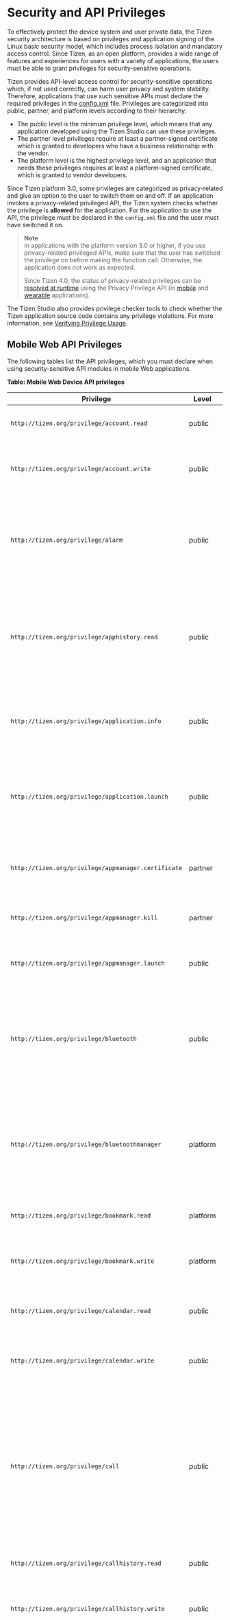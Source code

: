 
# Security and API Privileges

To effectively protect the device system and user private data, the Tizen security architecture is based on privileges and application signing of the Linux basic security model, which includes process isolation and mandatory access control. Since Tizen, as an open platform, provides a wide range of features and experiences for users with a variety of applications, the users must be able to grant privileges for security-sensitive operations.

Tizen provides API-level access control for security-sensitive operations which, if not used correctly, can harm user privacy and system stability. Therefore, applications that use such sensitive APIs must declare the required privileges in the [config.xml](process/setting-properties.md#privilege) file.  Privileges are categorized into public, partner, and platform levels according to their hierarchy:

-   The public level is the minimum privilege level, which means that any application developed using the Tizen Studio can use these privileges.
-   The partner level privileges require at least a partner-signed certificate which is granted to developers who have a business relationship with the vendor.
-   The platform level is the highest privilege level, and an application that needs these privileges requires at least a  platform-signed certificate, which is granted to vendor developers.

Since Tizen platform 3.0, some privileges are categorized as privacy-related and give an option to the user to switch them on and off. If an application invokes a privacy-related privileged API, the Tizen system checks whether the privilege is **allowed** for the application. For the application to use the API, the privilege must be declared in the `config.xml` file and the user must have switched it on.


> **Note**  
> In applications with the platform version 3.0 or higher, if you use privacy-related privileged APIs, make sure that the user has switched the privilege on before making the function call. Otherwise, the application does not work as expected.
>
> Since Tizen 4.0, the status of privacy-related privileges can be [resolved at runtime](../guides/security/privacy-related-permissions.md) using the Privacy Privilege API (in [mobile](../api/latest/device_api/mobile/tizen/ppm.html) and [wearable](../api/latest/device_api/wearable/tizen/ppm.html) applications).

The Tizen Studio also provides privilege checker tools to check whether the Tizen application source code contains any privilege violations. For more information, see [Verifying Privilege Usage](../../tizen-studio/web-tools/privilege-checker.md).

<a name="mobile"></a>
## Mobile Web API Privileges

The following tables list the API privileges, which you must declare when using security-sensitive API modules in mobile Web applications.

**Table: Mobile Web Device API privileges**

| Privilege                                | Level    | Privacy                   | Since | Description                              |
| ---------------------------------------- | -------- | ------------------------- | ----- | ---------------------------------------- |
| `http://tizen.org/privilege/account.read` | public   | Account                   | 2.3   | The application can read accounts.       |
| `http://tizen.org/privilege/account.write` | public   | Account                   | 2.3   | The application can create, edit, and delete accounts. |
| `http://tizen.org/privilege/alarm`       | public   | -                         | 2.2.1 | The application can manage alarms by retrieving saved alarms and waking the device up at scheduled times. |
| `http://tizen.org/privilege/apphistory.read` | public   | -                         | 4.0   | The application can read the statistics of application usage, such as which applications have been used frequently or recently. |
| `http://tizen.org/privilege/application.info` | public   | -                         | 2.2.1 | The application can retrieve information related to other applications. |
| `http://tizen.org/privilege/application.launch` | public   | -                         | 2.2.1 | The application can open other applications using the application ID or application control. |
| `http://tizen.org/privilege/appmanager.certificate` | partner  | -                         | 2.2.1 | The application can retrieve specified application certificates. |
| `http://tizen.org/privilege/appmanager.kill` | partner  | -                         | 2.2.1 | The application can close other applications. |
| `http://tizen.org/privilege/appmanager.launch` | public   | -                         | 4.0   | The application can open other applications. |
| `http://tizen.org/privilege/bluetooth`   | public   | -                         | 2.4   | The application can perform unrestricted actions using Bluetooth, such as scanning for and connecting to other devices. |
| `http://tizen.org/privilege/bluetoothmanager` | platform | -                         | 2.2.1 | The application can change Bluetooth system settings related to privacy and security, such as the visibility mode. |
| `http://tizen.org/privilege/bookmark.read` | platform | Bookmark                  | 2.2.1 | The application can read bookmarks.      |
| `http://tizen.org/privilege/bookmark.write` | platform | Bookmark                  | 2.2.1 | The application can create, edit, and delete bookmarks. |
| `http://tizen.org/privilege/calendar.read` | public   | Calendar                  | 2.2.1 | The application can read events and tasks. |
| `http://tizen.org/privilege/calendar.write` | public   | Calendar                  | 2.2.1 | The application can create, update, and delete events and tasks. |
| `http://tizen.org/privilege/call`        | public   | Call                      | 2.3   | The application can make phone calls to numbers when they are tapped without further confirmation. This can result in additional charges depending on the user's payment plan. |
| `http://tizen.org/privilege/callhistory.read` | public   | Contacts and User history | 2.2.1 | The application can read call log items. |
| `http://tizen.org/privilege/callhistory.write` | public   | Contacts and User history | 2.2.1 | The application can create, update, and delete call log items. |
| `http://tizen.org/privilege/contact.read` | public   | Contacts                  | 2.2.1 | The application can read the user profile, contacts, and contact history.<br> Contact history can include social network activity. |
| `http://tizen.org/privilege/contact.write` | public   | Contacts                  | 2.2.1 | The application can create, update, and delete the user profile, contacts, and any contact history that is related to this application.<br> Contact history can include social network activity. |
| `http://tizen.org/privilege/content.read` | public   | -                         | 2.2.1 | The application can read media content information. |
| `http://tizen.org/privilege/content.write` | public   | -                         | 2.2.1 | The application can create, update, and delete media content information. |
| `http://tizen.org/privilege/datacontrol.consumer` | public   | -                         | 2.2.1 | The application can read data exported by data control providers. |
| `http://tizen.org/privilege/datasharing` | public   | -                         | 4.0   | The application can share data with other applications. |
| `http://tizen.org/privilege/datasync`    | public   | -                         | 2.2.1 | The application can synchronize device data, such as contacts and calendar events, using the OMA DS 1.2 protocol. |
| `http://tizen.org/privilege/download`    | public   | -                         | 2.2.1 | The application can manage HTTP downloads. |
| `http://tizen.org/privilege/filesystem.read` | public   | -                         | 2.2.1 | The application can read file systems.   |
| `http://tizen.org/privilege/filesystem.write` | public   | -                         | 2.2.1 | The application can write to file systems. |
| `http://tizen.org/privilege/healthinfo`  | public   | Sensor                    | 2.3   | The application can read the user's health information gathered by device sensors, such as pedometer or heart rate monitor. |
| `http://tizen.org/privilege/ime`         | public   | -                         | 2.4   | The application can provide users with a way to enter characters and symbols into an associated text field. |
| `http://tizen.org/privilege/led`         | public   | -                         | 2.4   | The application can switch LEDs on or off, such as the LED on the front of the device and the camera flash. |
| `http://tizen.org/privilege/location`    | public   | Location                  | 2.2.1 | The application can read the user's location information. |
| `http://tizen.org/privilege/mediacontroller.client` | public   | -                         | 2.4   | The application can receive information about currently playing media from applications that are allowed to send it, and can control those applications remotely. |
| `http://tizen.org/privilege/mediacontroller.server` | public   | -                         | 2.4   | The application can send information about currently playing media to applications that are allowed to receive it, and can be controlled remotely by those applications. |
| `http://tizen.org/privilege/messaging.read` | public   | Message                   | 2.2.1 | The application can retrieve messages from message boxes or receive messages. |
| `http://tizen.org/privilege/messaging.write` | public   | Message                   | 2.2.1 | The application can write, send, sync, and remove text messages, multimedia messages, and emails. |
| `http://tizen.org/privilege/networkbearerselection` | partner  | -                         | 2.2.1 | The application can request and release a specific network connection. |
| `http://tizen.org/privilege/nfc.admin`   | public   | -                         | 2.2.1 | The application can change NFC settings, such as switching NFC on or off. |
| `http://tizen.org/privilege/nfc.cardemulation` | public   | -                         | 2.3   | The application can access smart card details, such as credit card details, and allow users to make payments through NFC. |
| `http://tizen.org/privilege/nfc.common`  | public   | -                         | 2.2.1 | The application can use common NFC features. |
| `http://tizen.org/privilege/nfc.p2p`     | public   | -                         | 2.2.1 | The application can push NFC messages to other devices. |
| `http://tizen.org/privilege/nfc.tag`     | public   | -                         | 2.2.1 | The application can read and write NFC tag information. |
| `http://tizen.org/privilege/notification` | public   | -                         | 2.2.1 | The application can show and hide its own notifications and badges. |
| `http://tizen.org/privilege/package.info` | public   | -                         | 2.2.1 | The application can retrieve information about installed packages. |
| `http://tizen.org/privilege/packagemanager.install` | platform | -                         | 2.2.1 | The application can install or uninstall application packages. |
| `http://tizen.org/privilege/power`       | public   | -                         | 2.2.1 | The application can control power-related settings, such as dimming the screen. |
| `http://tizen.org/privilege/push`        | public   | -                         | 2.2.1 | The application can receive notifications from the Internet. |
| `http://tizen.org/privilege/recorder`    | public   | -                         | 4.0   | The application can record video and audio. |
| `http://tizen.org/privilege/secureelement` | public   | -                         | 2.2.1 | The application can access secure smart card chips, such as UICC/SIM, embedded secure elements, and secure SD cards. |
| `http://tizen.org/privilege/setting`     | public   | -                         | 2.2.1 | The application can change and read user settings. |
| `http://tizen.org/privilege/system`      | public   | -                         | 2.2.1 | The application can read system information. |
| `http://tizen.org/privilege/tee.client`  | partner  | -                         | 4.0   | The application can communicate with a Trusted Application. |
| `http://tizen.org/privilege/telephony`   | public   | -                         | 2.3.1 | The application can retrieve telephony information, such as the network and SIM card used, the IMEI, and the status of calls. |
| `http://tizen.org/privilege/volume.set`  | public   | -                         | 2.3   | The application can adjust the volume for different features, such as notification alerts, ringtones, and media. |
| `http://tizen.org/privilege/websetting`  | public   | -                         | 2.2.1 | The application can change its Web application settings, including deleting cookies. **Deprecated since 2.4.** |
| `http://tizen.org/privilege/widget.viewer` | public   | -                         | 3.0   | The application can show widgets, and information from their associated applications, on the home screen. |

**Table: Mobile Web W3C/HTML5 API privileges**

| Privilege                                | Level  | Privacy               | Since | Description                              |
| ---------------------------------------- | ------ | --------------------- | ----- | ---------------------------------------- |
| `http://tizen.org/privilege/internet`    | public | -                     | 2.3   | The application can access the Internet using the [WebSocket](../api/latest/w3c_api/w3c_api_m.html#websocket), [XMLHttpRequest](../api/latest/w3c_api/w3c_api_m.html#httpreq), [Server-Sent Events](../api/latest/w3c_api/w3c_api_m.html#serversent), [HTML5 Application caches](../api/latest/w3c_api/w3c_api_m.html#cache), and [Cross-Origin Resource Sharing](../api/latest/w3c_api/w3c_api_m.html#cross) APIs. |
| `http://tizen.org/privilege/mediacapture` | public | Camera and Microphone | 2.2.1 | The application can manipulate streams from cameras and microphones using the [getUserMedia](../api/latest/w3c_api/w3c_api_m.html#getusermedia) API.<br> **Privilege behavior:**<br> - In the local domain, if this privilege is defined, permission is granted. Otherwise, execution is blocked.<br> - In the remote domain, if this privilege is defined, pop-up user prompt is used. Otherwise, execution is blocked. |
| `http://tizen.org/privilege/unlimitedstorage` | public | -                     | 2.2.1 | The application can use the storage with unlimited size with the [File API: Directories and System](../api/latest/w3c_api/w3c_api_m.html#directory), [File API: Writer](../api/latest/w3c_api/w3c_api_m.html#writer), [Indexed Database](../api/latest/w3c_api/w3c_api_m.html#database), and [Web SQL Database](../api/latest/w3c_api/w3c_api_m.html#sql) APIs.<br>**Privilege behavior:**<br> - In the local domain, if this privilege is defined, permission is granted. Otherwise, pop-up user prompt is used.<br> - In the remote domain, pop-up user prompt is used. |
| `http://tizen.org/privilege/notification` | public | -                     | 2.2.1 | The application can display simple notifications using the [Web Notifications](../api/latest/w3c_api/w3c_api_m.html#webnoti) API.<br>**Privilege behavior:**<br> - In the local domain, if this privilege is defined, permission is granted. Otherwise, pop-up user prompt is used.<br> - In the remote domain, pop-up user prompt is used. |
| `http://tizen.org/privilege/location`    | public | Location              | 2.2.1 | The application can access geographic locations using the [Geolocation](../api/latest/w3c_api/w3c_api_m.html#geo) API.<br>**Privilege behavior:**<br> - In the local domain, if this privilege is defined, permission is granted. Otherwise, execution is blocked.<br> - In the remote domain, if this privilege is defined, pop-up user prompt is used. Otherwise, execution is blocked. |

**Table: Mobile Web Supplementary API privileges**

| Privilege                               | Level  | Since | Description                              |
| --------------------------------------- | ------ | ----- | ---------------------------------------- |
| `http://tizen.org/privilege/fullscreen` | public | 2.2.1 | The application can display in the full-screen mode using the [FullScreen API - Mozilla](../api/latest/w3c_api/w3c_api_m.html#fullscreen) API.<br>**Privilege behavior:**<br> - If this privilege is defined, permission is granted without user interaction. Otherwise, permission is granted by user interaction. |


<a name="wearable"></a>
## Wearable Web API Privileges

The following tables list the API privileges, which you must declare when using security-sensitive API modules in wearable Web applications.

**Table: Wearable Web Device API privileges**

| Privilege                                | Level    | Privacy      | Since | Description                              |
| ---------------------------------------- | -------- | ------------ | ----- | ---------------------------------------- |
| `http://tizen.org/privilege/account.read` | public   | Account      | 4.0   | The application can read accounts.       |
| `http://tizen.org/privilege/account.write` | public   | Account      | 4.0   | The application can create, edit, and delete accounts. |
| `http://tizen.org/privilege/alarm`       | public   | -            | 2.2.1 | The application can set alarms and wake up the device at scheduled times. |
| `http://tizen.org/privilege/apphistory.read` | public   | User history | 4.0   | The application can read the statistics of application usage, such as which applications have been used frequently or recently. |
| `http://tizen.org/privilege/application.info` | public   | -            | 2.2.1 | The application can retrieve information related to other applications. |
| `http://tizen.org/privilege/application.launch` | public   | -            | 2.2.1 | The application can open other applications using the application ID or application control. |
| `http://tizen.org/privilege/appmanager.certificate` | partner  | -            | 2.2.1 | The application can retrieve specified application certificates. |
| `http://tizen.org/privilege/appmanager.kill` | partner  | -            | 2.2.1 | The application can close other applications. |
| `http://tizen.org/privilege/appmanager.launch` | public   | -            | 4.0   | The application can open other applications. |
| `http://tizen.org/privilege/bluetooth`   | public   | -            | 3.0   | The application can perform unrestricted actions using Bluetooth, such as scanning for and connecting to other devices. |
| `http://tizen.org/privilege/bluetoothmanager` | platform | -            | 2.3.1 | The application can change Bluetooth system settings related to privacy and security, such as the visibility mode. |
| `http://tizen.org/privilege/calendar.read` | public   | Calendar     | 4.0   | The application can read events and tasks. |
| `http://tizen.org/privilege/calendar.write` | public   | Calendar     | 4.0   | The application can create, update, and delete events and tasks. |
| `http://tizen.org/privilege/call`        | public   | Call         | 2.2.1 | The application can make phone calls to numbers when they are tapped without further confirmation. |
| `http://tizen.org/privilege/contact.read` | public   | Contacts     | 4.0   | The application can read your profile, contacts, and contact history.<br> Contact history can include social network activity. |
| `http://tizen.org/privilege/contact.write` | public   | Contacts     | 4.0   | The application can create, update, and delete your profile, contacts, and any contact history that is related to this application.<br> Contact history can include social network activity. |
| `http://tizen.org/privilege/content.read` | public   | -            | 2.2.1 | The application can read media content information. |
| `http://tizen.org/privilege/content.write` | public   | -            | 2.2.1 | The application can create, update, and delete media content information. |
| `http://tizen.org/privilege/datacontrol.consumer` | public   | -            | 2.3.2 | The application can read data exported by data control providers. |
| `http://tizen.org/privilege/datasharing` | public   | -            | 4.0   | The application can share data with other applications. |
| `http://tizen.org/privilege/download`    | public   | -            | 2.2.1 | The application can manage HTTP downloads. |
| `http://tizen.org/privilege/filesystem.read` | public   | -            | 2.2.1 | The application can read file systems.   |
| `http://tizen.org/privilege/filesystem.write` | public   | -            | 2.2.1 | The application can write to file systems. |
| `http://tizen.org/privilege/healthinfo`  | public   | Sensor       | 2.2.1 | The application can read the user's health information gathered by device sensors, such as pedometer or heart rate monitor. |
| `http://tizen.org/privilege/ime`         | public   | -            | 3.0   | The application can provide users with a way to enter characters and symbols into an associated text field. |
| `http://tizen.org/privilege/led`         | public   | -            | 3.0   | The application can switch LEDs on or off, such as the LED on the front of the device and the camera flash. |
| `http://tizen.org/privilege/location`    | public   | Location     | 2.2.1 | The application can read the user's location information. |
| `http://tizen.org/privilege/mediacontroller.client` | public   | -            | 3.0   | The application can receive information about currently playing media from applications that are allowed to send it, and can control those applications remotely. |
| `http://tizen.org/privilege/mediacontroller.server` | public   | -            | 3.0   | The application can send information about currently playing media to applications that are allowed to receive it, and can be controlled remotely by those applications. |
| `http://tizen.org/privilege/nfc.admin`   | public   | -            | 2.3.1 | The application can change NFC settings, such as switching NFC on or off. |
| `http://tizen.org/privilege/nfc.cardemulation` | public   | -            | 2.3.1 | The application can access smart card details, such as credit card details, and allow users to make payments through NFC. |
| `http://tizen.org/privilege/nfc.common`  | public   | -            | 2.3.1 | The application can use common NFC features. |
| `http://tizen.org/privilege/nfc.p2p`     | public   | -            | 2.3.1 | The application can push NFC messages to other devices. |
| `http://tizen.org/privilege/nfc.tag`     | public   | -            | 2.3.1 | The application can read and write NFC tag information. |
| `http://tizen.org/privilege/notification` | public   | -            | 2.2.1 | The application can show and hide its own notifications and badges. |
| `http://tizen.org/privilege/package.info` | public   | -            | 2.2.1 | The application can retrieve information about installed packages. |
| `http://tizen.org/privilege/packagemanager.install` | platform | -            | 2.2.1 | The application can install or uninstall application packages. |
| `http://tizen.org/privilege/power`       | public   | -            | 2.2.1 | The application can control power-related settings, such as dimming the screen. |
| `http://tizen.org/privilege/push`        | public   | -            | 2.2.1 | The application can receive notifications from the Internet. |
| `http://tizen.org/privilege/recorder`    | public   | Microphone   | 4.0   | The application can record video and audio. |
| `http://tizen.org/privilege/secureelement` | public   | -            | 2.3.1 | The application can access secure smart card chips, such as UICC/SIM, embedded secure elements, and secure SD cards. |
| `http://tizen.org/privilege/setting`     | public   | -            | 2.2.1 | The application can change and read user settings. |
| `http://tizen.org/privilege/system`      | public   | -            | 2.2.1 | The application can read system information. |
| `http://tizen.org/privilege/tee.client`  | partner  | -            | 4.0   | The application can communicate with a Trusted Application. |
| `http://tizen.org/privilege/telephony`   | public   | -            | 2.3.1 | The application can retrieve telephony information, such as the network and SIM card used, the IMEI, and the status of calls. |
| `http://tizen.org/privilege/volume.set`  | public   | -            | 2.2.1 | The application can adjust the volume for different features, such as notification alerts, ringtones, and media. |
| `http://tizen.org/privilege/widget.viewer` | public   | -            | 2.3.2 | The application can show widgets, and information from their associated applications, on the home screen. |

**Table: Wearable Web W3C/HTML5 API privileges**

| Privilege                                | Level  | Privacy               | Since | Description                              |
| ---------------------------------------- | ------ | --------------------- | ----- | ---------------------------------------- |
| `http://tizen.org/privilege/internet`    | public | -                     | 2.2.1 | The application can access the Internet using the [WebSocket](../api/latest/w3c_api/w3c_api_w.html#websocket), [XMLHttpRequest](../api/latest/w3c_api/w3c_api_w.html#httpreq), and [Cross-Origin Resource Sharing](../api/latest/w3c_api/w3c_api_w.html#cross) APIs. |
| `http://tizen.org/privilege/mediacapture` | public | Camera and Microphone | 2.2.1 | The application can manipulate streams from cameras and microphones using the [getUserMedia](../api/latest/w3c_api/w3c_api_w.html#getusermedia) API.<br>**Privilege behavior:**<br> - In the local domain, if this privilege is defined, permission is granted. Otherwise, execution is blocked.<br> - In the remote domain, if this privilege is defined, pop-up user prompt is used. Otherwise, execution is blocked. |
| `http://tizen.org/privilege/unlimitedstorage` | public | -                     | 2.2.1 | The application can use the storage with unlimited size with the [Indexed Database](../api/latest/w3c_api/w3c_api_w.html#database) API.<br>**Privilege behavior:**<br> - In the local domain, if this privilege is defined, permission is granted. Otherwise, pop-up user prompt is used.<br> - In the remote domain, pop-up user prompt is used. |
| `http://tizen.org/privilege/location`    | public | Location              | 2.2.1 | The application can access geographic locations using the [Geolocation](../api/latest/w3c_api/w3c_api_w.html#geo) API.<br>**Privilege behavior:**<br> - In the local domain, if this privilege is defined, permission is granted. Otherwise, execution is blocked.<br> - In the remote domain, if this privilege is defined, pop-up user prompt is used. Otherwise, execution is blocked. |

**Table: Wearable Web Supplementary API privileges**

| Privilege                                | Level  | Privacy               | Since | Description                              |
| ---------------------------------------- | ------ | --------------------- | ----- | ---------------------------------------- |
| `http://tizen.org/privilege/camera`      | public | Camera and Microphone | 2.2.1 | The application can capture video and image on a target device using the [Camera API (Tizen Extension)](../api/latest/w3c_api/w3c_api_w.html#camera) (Video Recording and Image Capture) API.<br>**Privilege behavior:**<br> - In the local domain, if this privilege is defined, permission is granted. Otherwise, execution is blocked.<br> - In the remote domain, execution is blocked. |
| `http://tizen.org/privilege/audiorecorder` | public | Microphone            | 2.2.1 | The application can record an audio stream on a target device using the [Camera API (Tizen Extension)](../api/latest/w3c_api/w3c_api_w.html#camera) (Audio Recording) API.<br>**Privilege behavior:**<br> - In the local domain, if this privilege is defined, permission is granted. Otherwise, execution is blocked.<br> - In the remote domain, execution is blocked. |


<a name="tv"></a>
## TV Web API Privileges

The following tables list the API privileges, which you must declare when using security-sensitive API modules in TV Web applications.

**Table: TV Web Device API privileges**

| Privilege                                | Level    | Since | Description                              |
| ---------------------------------------- | -------- | ----- | ---------------------------------------- |
| `http://tizen.org/privilege/alarm`       | public   | 3.0   | The application can retrieve saved alarms and wake up the device at scheduled times. |
| `http://tizen.org/privilege/apphistory.read` | public   | 4.0   | The application can read the statistics of application usage, such as which applications have been used frequently or recently. |
| `http://tizen.org/privilege/application.info` | public   | 3.0   | The application can retrieve information related to other applications. |
| `http://tizen.org/privilege/application.launch` | public   | 3.0   | The application can open other applications using the application ID or application control. |
| `http://tizen.org/privilege/appmanager.certificate` | partner  | 3.0   | The application can retrieve specified application certificates. |
| `http://tizen.org/privilege/appmanager.kill` | partner  | 3.0   | The application can close other applications. |
| `http://tizen.org/privilege/appmanager.launch` | public   | 4.0   | The application can open other applications. |
| `http://tizen.org/privilege/content.read` | public   | 3.0   | The application can read media content information. |
| `http://tizen.org/privilege/content.write` | public   | 3.0   | The application can change media information. This information can be used by other applications. |
| `http://tizen.org/privilege/datacontrol.consumer` | public   | 3.0   | The application can read data exported by data control providers. |
| `http://tizen.org/privilege/datasharing` | public   | 4.0   | The application can share data with other applications. |
| `http://tizen.org/privilege/download`    | public   | 3.0   | The application can manage HTTP downloads. This can result in additional charges depending on the user's payment plan. |
| `http://tizen.org/privilege/filesystem.read` | public   | 3.0   | The application can read file systems.   |
| `http://tizen.org/privilege/filesystem.write` | public   | 3.0   | The application can write to file systems. |
| `http://tizen.org/privilege/internet`    | public   | 3.0   | The application can access the Internet. This may result in additional charges depending on your payment plan. |
| `http://tizen.org/privilege/led`         | public   | 3.0   | The application can switch LEDs on or off, such as the LED on the front of the device and the camera flash. |
| `http://tizen.org/privilege/mediacapture` | public   | 3.0   | The application can capture video and audio data. |
| `http://tizen.org/privilege/package.info` | public   | 3.0   | The application can retrieve information about installed packages. |
| `http://tizen.org/privilege/packagemanager.install` | platform | 3.0   | The application can install or uninstall application packages. |
| `http://tizen.org/privilege/push`        | public   | 3.0   | The application can receive notifications from the Internet. This can result in additional charges depending on the user's payment plan. |
| `http://tizen.org/privilege/recorder`    | public   | 4.0   | The application can record video and audio. |
| `http://tizen.org/privilege/system`      | public   | 3.0   | The application can read system information. |
| `http://tizen.org/privilege/tee.client`  | partner  | 4.0   | The application can communicate with a Trusted Application. |
| `http://tizen.org/privilege/telephony`   | public   | 3.0   | The application can retrieve telephony information, such as the network and SIM card used, the IMEI, and the status of calls. |
| `http://tizen.org/privilege/tv.audio`    | public   | 3.0   | The application can change the volume, enable and disable the silent mode, detect volume changes, and play beeps. |
| `http://tizen.org/privilege/tv.channel`  | public   | 3.0   | The application can change the TV channel, read information about TV channels and programs, and receive notifications when the TV channel has been changed. |
| `http://tizen.org/privilege/tv.display`  | public   | 3.0   | The application can check whether a device supports 3D and read information about the 3D mode. |
| `http://tizen.org/privilege/tv.inputdevice` | public   | 3.0   | The application can capture the key events of an input device, such as TV remote control, and release key grabbing. |
| `http://tizen.org/privilege/tv.window`   | public   | 3.0   | The application can embed the display of a video source, specify the size, and show or hide the embedded display. |
| `http://tizen.org/privilege/volume.set`  | public   | 3.0   | The application can adjust the volume for different features, such as notification alerts, ringtones, and media. |

**Table: TV Web W3C/HTML5 API privileges**

| Privilege                                | Level  | Since | Description                              |
| ---------------------------------------- | ------ | ----- | ---------------------------------------- |
| `http://tizen.org/privilege/unlimitedstorage` | public | 3.0   | The application can use the storage with unlimited size with the [Indexed Database](../api/latest/w3c_api/w3c_api_tv.html#database) API.<br> **Privilege behavior:**<br> - In the local domain, if this privilege is defined, permission is granted. Otherwise, pop-up user prompt is used.<br> - In the remote domain, pop-up user prompt is used. |

**Table: TV Web Supplementary API privileges**

| Privilege                                | Level  | Since | Description                              |
| ---------------------------------------- | ------ | ----- | ---------------------------------------- |
| `http://tizen.org/privilege/fullscreen`  | public   | 3.0   | The application can use the full screen view. |


<a name="nonAPI"></a>
## Non-API Bound Privileges

Tizen application privileges are loosely bound to APIs, so most of the privileges can be identified by the APIs that the application calls. However, there are some privileges that are not coupled with the Tizen APIs. To allow easy identification, those privileges are mapped to corresponding system resources - same as other privileges.

The following table lists the non-API bound privileges.

**Table: Non-API bound privileges**

| Privilege      | Level          | Privacy        | Since          | Description    |
|---------------|---------------|-----------------|----------------|-----------------|
| `http://tizen.org/privilege/mediastorage` | public | Storage | 4.0 | When you connect the device to a computer (Windows&reg; or macOS) through USB, you can access a dedicated media storage area shown as massive media storage. This region of the storage is called media storage and is usually used for multimedia files, such as photos, videos, and music files. Since this storage area is used for user private data, access to it must be protected with a privilege.<br> If your application does not have this privilege, no file operations into the media storage area succeed and you receive a permission denied error. If you have this privilege, you can read and write directories and files, create new files, and delete files in the storage area.      |
| `http://tizen.org/privilege/externalstorage` | public | Storage | 4.0 | Similar to the media storage, many devices support external storages, such as MicroSD card or USB memory. As with the media storage, the access to an external storage must be protected with a privilege.<br> If your application does not have this privilege, all file operations fail with a permission denied error. If you have this privilege, you have full access to the external storage. |
